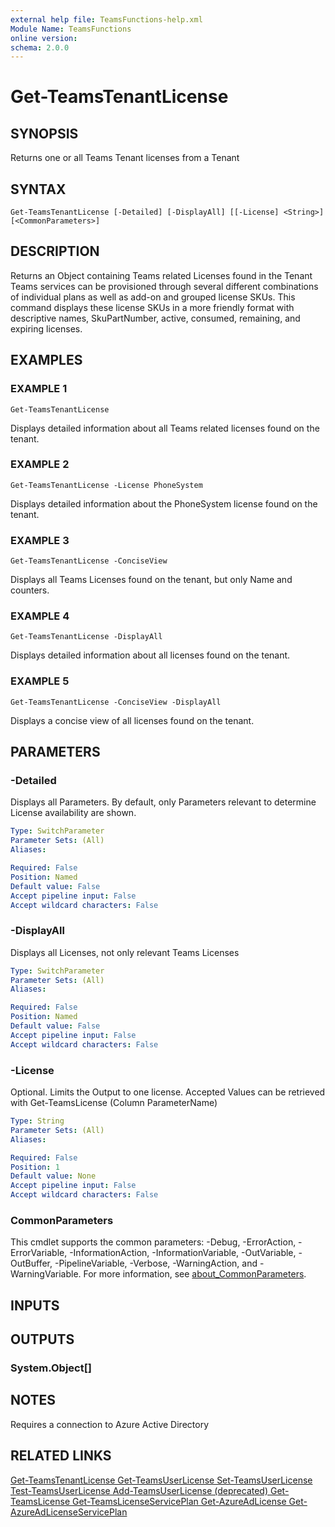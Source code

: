 ```yaml
---
external help file: TeamsFunctions-help.xml
Module Name: TeamsFunctions
online version:
schema: 2.0.0
---
```


# Get-TeamsTenantLicense

## SYNOPSIS
Returns one or all Teams Tenant licenses from a Tenant

## SYNTAX

```
Get-TeamsTenantLicense [-Detailed] [-DisplayAll] [[-License] <String>] [<CommonParameters>]
```

## DESCRIPTION
Returns an Object containing Teams related Licenses found in the Tenant
Teams services can be provisioned through several different combinations of individual
plans as well as add-on and grouped license SKUs.
This command displays these license SKUs in a more friendly
format with descriptive names, SkuPartNumber, active, consumed, remaining, and expiring licenses.

## EXAMPLES

### EXAMPLE 1
```
Get-TeamsTenantLicense
```

Displays detailed information about all Teams related licenses found on the tenant.

### EXAMPLE 2
```
Get-TeamsTenantLicense -License PhoneSystem
```

Displays detailed information about the PhoneSystem license found on the tenant.

### EXAMPLE 3
```
Get-TeamsTenantLicense -ConciseView
```

Displays all Teams Licenses found on the tenant, but only Name and counters.

### EXAMPLE 4
```
Get-TeamsTenantLicense -DisplayAll
```

Displays detailed information about all licenses found on the tenant.

### EXAMPLE 5
```
Get-TeamsTenantLicense -ConciseView -DisplayAll
```

Displays a concise view of all licenses found on the tenant.

## PARAMETERS

### -Detailed
Displays all Parameters.
By default, only Parameters relevant to determine License availability are shown.

```yaml
Type: SwitchParameter
Parameter Sets: (All)
Aliases:

Required: False
Position: Named
Default value: False
Accept pipeline input: False
Accept wildcard characters: False
```

### -DisplayAll
Displays all Licenses, not only relevant Teams Licenses

```yaml
Type: SwitchParameter
Parameter Sets: (All)
Aliases:

Required: False
Position: Named
Default value: False
Accept pipeline input: False
Accept wildcard characters: False
```

### -License
Optional.
Limits the Output to one license.
Accepted Values can be retrieved with Get-TeamsLicense (Column ParameterName)

```yaml
Type: String
Parameter Sets: (All)
Aliases:

Required: False
Position: 1
Default value: None
Accept pipeline input: False
Accept wildcard characters: False
```

### CommonParameters
This cmdlet supports the common parameters: -Debug, -ErrorAction, -ErrorVariable, -InformationAction, -InformationVariable, -OutVariable, -OutBuffer, -PipelineVariable, -Verbose, -WarningAction, and -WarningVariable. For more information, see [about_CommonParameters](http://go.microsoft.com/fwlink/?LinkID=113216).

## INPUTS

## OUTPUTS

### System.Object[]
## NOTES
Requires a connection to Azure Active Directory

## RELATED LINKS

[Get-TeamsTenantLicense
Get-TeamsUserLicense
Set-TeamsUserLicense
Test-TeamsUserLicense
Add-TeamsUserLicense (deprecated)
Get-TeamsLicense
Get-TeamsLicenseServicePlan
Get-AzureAdLicense
Get-AzureAdLicenseServicePlan]()

